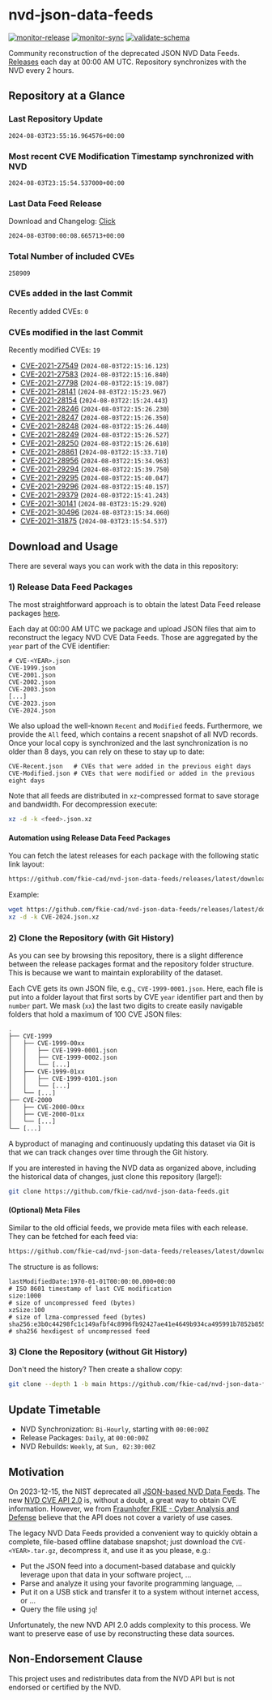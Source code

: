 # nvd-json-data-feeds

[![monitor-release](https://github.com/fkie-cad/nvd-json-data-feeds/actions/workflows/monitor_release.yml/badge.svg)](https://github.com/fkie-cad/nvd-json-data-feeds/actions/workflows/monitor_release.yml)
[![monitor-sync](https://github.com/fkie-cad/nvd-json-data-feeds/actions/workflows/monitor_sync.yml/badge.svg)](https://github.com/fkie-cad/nvd-json-data-feeds/actions/workflows/monitor_sync.yml)
[![validate-schema](https://github.com/fkie-cad/nvd-json-data-feeds/actions/workflows/validate_schema.yml/badge.svg)](https://github.com/fkie-cad/nvd-json-data-feeds/actions/workflows/validate_schema.yml)

Community reconstruction of the deprecated JSON NVD Data Feeds.
[Releases](https://github.com/fkie-cad/nvd-json-data-feeds/releases/latest) each day at 00:00 AM UTC.
Repository synchronizes with the NVD every 2 hours.

## Repository at a Glance

### Last Repository Update

```plain
2024-08-03T23:55:16.964576+00:00
```

### Most recent CVE Modification Timestamp synchronized with NVD

```plain
2024-08-03T23:15:54.537000+00:00
```

### Last Data Feed Release

Download and Changelog: [Click](https://github.com/fkie-cad/nvd-json-data-feeds/releases/latest)

```plain
2024-08-03T00:00:08.665713+00:00
```

### Total Number of included CVEs

```plain
258909
```

### CVEs added in the last Commit

Recently added CVEs: `0`



### CVEs modified in the last Commit

Recently modified CVEs: `19`

- [CVE-2021-27549](CVE-2021/CVE-2021-275xx/CVE-2021-27549.json) (`2024-08-03T22:15:16.123`)
- [CVE-2021-27583](CVE-2021/CVE-2021-275xx/CVE-2021-27583.json) (`2024-08-03T22:15:16.840`)
- [CVE-2021-27798](CVE-2021/CVE-2021-277xx/CVE-2021-27798.json) (`2024-08-03T22:15:19.087`)
- [CVE-2021-28141](CVE-2021/CVE-2021-281xx/CVE-2021-28141.json) (`2024-08-03T22:15:23.967`)
- [CVE-2021-28154](CVE-2021/CVE-2021-281xx/CVE-2021-28154.json) (`2024-08-03T22:15:24.443`)
- [CVE-2021-28246](CVE-2021/CVE-2021-282xx/CVE-2021-28246.json) (`2024-08-03T22:15:26.230`)
- [CVE-2021-28247](CVE-2021/CVE-2021-282xx/CVE-2021-28247.json) (`2024-08-03T22:15:26.350`)
- [CVE-2021-28248](CVE-2021/CVE-2021-282xx/CVE-2021-28248.json) (`2024-08-03T22:15:26.440`)
- [CVE-2021-28249](CVE-2021/CVE-2021-282xx/CVE-2021-28249.json) (`2024-08-03T22:15:26.527`)
- [CVE-2021-28250](CVE-2021/CVE-2021-282xx/CVE-2021-28250.json) (`2024-08-03T22:15:26.610`)
- [CVE-2021-28861](CVE-2021/CVE-2021-288xx/CVE-2021-28861.json) (`2024-08-03T22:15:33.710`)
- [CVE-2021-28956](CVE-2021/CVE-2021-289xx/CVE-2021-28956.json) (`2024-08-03T22:15:34.963`)
- [CVE-2021-29294](CVE-2021/CVE-2021-292xx/CVE-2021-29294.json) (`2024-08-03T22:15:39.750`)
- [CVE-2021-29295](CVE-2021/CVE-2021-292xx/CVE-2021-29295.json) (`2024-08-03T22:15:40.047`)
- [CVE-2021-29296](CVE-2021/CVE-2021-292xx/CVE-2021-29296.json) (`2024-08-03T22:15:40.157`)
- [CVE-2021-29379](CVE-2021/CVE-2021-293xx/CVE-2021-29379.json) (`2024-08-03T22:15:41.243`)
- [CVE-2021-30141](CVE-2021/CVE-2021-301xx/CVE-2021-30141.json) (`2024-08-03T23:15:29.920`)
- [CVE-2021-30496](CVE-2021/CVE-2021-304xx/CVE-2021-30496.json) (`2024-08-03T23:15:34.060`)
- [CVE-2021-31875](CVE-2021/CVE-2021-318xx/CVE-2021-31875.json) (`2024-08-03T23:15:54.537`)


## Download and Usage

There are several ways you can work with the data in this repository:

### 1) Release Data Feed Packages

The most straightforward approach is to obtain the latest Data Feed release packages [here](https://github.com/fkie-cad/nvd-json-data-feeds/releases/latest).

Each day at 00:00 AM UTC we package and upload JSON files that aim to reconstruct the legacy NVD CVE Data Feeds.
Those are aggregated by the `year` part of the CVE identifier:

```
# CVE-<YEAR>.json
CVE-1999.json
CVE-2001.json
CVE-2002.json
CVE-2003.json
[...]
CVE-2023.json
CVE-2024.json
```

We also upload the well-known `Recent` and `Modified` feeds.
Furthermore, we provide the `All` feed, which contains a recent snapshot of all NVD records.
Once your local copy is synchronized and the last synchronization is no older than 8 days, you can rely on these to stay up to date:

```plain
CVE-Recent.json   # CVEs that were added in the previous eight days
CVE-Modified.json # CVEs that were modified or added in the previous eight days
```

Note that all feeds are distributed in `xz`-compressed format to save storage and bandwidth.
For decompression execute:

```sh
xz -d -k <feed>.json.xz
```

#### Automation using Release Data Feed Packages

You can fetch the latest releases for each package with the following static link layout:

```sh
https://github.com/fkie-cad/nvd-json-data-feeds/releases/latest/download/CVE-<YEAR>.json.xz
```

Example:

```sh
wget https://github.com/fkie-cad/nvd-json-data-feeds/releases/latest/download/CVE-2024.json.xz
xz -d -k CVE-2024.json.xz
```

### 2) Clone the Repository (with Git History)

As you can see by browsing this repository, there is a slight difference between the release packages format and the repository folder structure.
This is because we want to maintain explorability of the dataset.

Each CVE gets its own JSON file, e.g., `CVE-1999-0001.json`.
Here, each file is put into a folder layout that first sorts by CVE `year` identifier part and then by `number` part.
We mask (`xx`) the last two digits to create easily navigable folders that hold a maximum of 100 CVE JSON files:

```plain
.
├── CVE-1999
│   ├── CVE-1999-00xx
│   │   ├── CVE-1999-0001.json
│   │   ├── CVE-1999-0002.json
│   │   └── [...]
│   ├── CVE-1999-01xx
│   │   ├── CVE-1999-0101.json
│   │   └── [...]
│   └── [...]
├── CVE-2000
│   ├── CVE-2000-00xx
│   ├── CVE-2000-01xx
│   └── [...]
└── [...]
```

A byproduct of managing and continuously updating this dataset via Git is that we can track changes over time through the Git history.

If you are interested in having the NVD data as organized above, including the historical data of changes, just clone this repository (large!):

```sh
git clone https://github.com/fkie-cad/nvd-json-data-feeds.git
```

#### (Optional) Meta Files

Similar to the old official feeds, we provide meta files with each release. They can be fetched for each feed via:

```sh
https://github.com/fkie-cad/nvd-json-data-feeds/releases/latest/download/CVE-<YEAR>.meta
```

The structure is as follows:

```plain
lastModifiedDate:1970-01-01T00:00:00.000+00:00                          # ISO 8601 timestamp of last CVE modification
size:1000                                                               # size of uncompressed feed (bytes)
xzSize:100                                                              # size of lzma-compressed feed (bytes)
sha256:e3b0c44298fc1c149afbf4c8996fb92427ae41e4649b934ca495991b7852b855 # sha256 hexdigest of uncompressed feed
```

### 3) Clone the Repository (without Git History)

Don't need the history? Then create a shallow copy:

```sh
git clone --depth 1 -b main https://github.com/fkie-cad/nvd-json-data-feeds.git
```


## Update Timetable

* NVD Synchronization: `Bi-Hourly`, starting with `00:00:00Z`
* Release Packages: `Daily`, at `00:00:00Z`
* NVD Rebuilds: `Weekly`, at `Sun, 02:30:00Z`


## Motivation

On 2023-12-15, the NIST deprecated all [JSON-based NVD Data Feeds](https://nvd.nist.gov/vuln/data-feeds#divRetirementBanner-1).
The new [NVD CVE API 2.0](https://nvd.nist.gov/developers/vulnerabilities) is, without a doubt, a great way to obtain CVE information.
However, we from [Fraunhofer FKIE - Cyber Analysis and Defense](https://www.fkie.fraunhofer.de/en/departments/cad.html) believe that the API does not cover a variety of use cases.

The legacy NVD Data Feeds provided a convenient way to quickly obtain a complete, file-based offline database snapshot; just download the `CVE-<YEAR>.tar.gz`, decompress it, and use it as you please, e.g.:

- Put the JSON feed into a document-based database and quickly leverage upon that data in your software project, ...
- Parse and analyze it using your favorite programming language, ...
- Put it on a USB stick and transfer it to a system without internet access, or ...
- Query the file using `jq`!

Unfortunately, the new NVD API 2.0 adds complexity to this process.
We want to preserve ease of use by reconstructing these data sources.

## Non-Endorsement Clause

This project uses and redistributes data from the NVD API but is not endorsed or certified by the NVD.